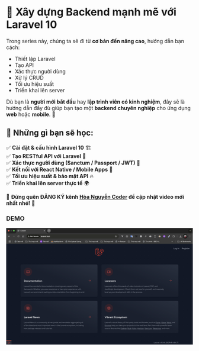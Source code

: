 # 🚀 Xây dựng Backend mạnh mẽ với Laravel 10

Trong series này, chúng ta sẽ đi từ **cơ bản đến nâng cao**, hướng dẫn bạn cách:  
- Thiết lập Laravel  
- Tạo API  
- Xác thực người dùng  
- Xử lý CRUD  
- Tối ưu hiệu suất  
- Triển khai lên server  

Dù bạn là **người mới bắt đầu** hay **lập trình viên có kinh nghiệm**, đây sẽ là hướng dẫn đầy đủ giúp bạn tạo một **backend chuyên nghiệp** cho ứng dụng **web** hoặc **mobile**. 🚀  

## 🔹 Những gì bạn sẽ học:
✅ **Cài đặt & cấu hình Laravel 10** 🏗️  
✅ **Tạo RESTful API với Laravel** 🔄  
✅ **Xác thực người dùng (Sanctum / Passport / JWT)** 🔑  
✅ **Kết nối với React Native / Mobile Apps** 📱  
✅ **Tối ưu hiệu suất & bảo mật API** 🔥  
✅ **Triển khai lên server thực tế** 🌍  

📌 **Đừng quên ĐĂNG KÝ kênh [Hòa Nguyễn Coder](https://www.youtube.com/@hoanguyencoder7136) để cập nhật video mới nhất nhé!** 🎯 

### DEMO 
![hoanguyenit.com](https://github.com/skipperhoa/Build-Backend-with-Laravel-10/blob/dev/demo/1.png)
